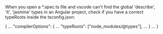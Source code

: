 When you open a \*.spec.ts file and vscode can't find the global 'describe', 'it', 'jasmine' types in an Angular project, check if you have a correct typeRoots inside the tsconfig.json:

{
...
"compilerOptions": {
...
"typeRoots": ["node_modules/@types"],
...
}
...
}
